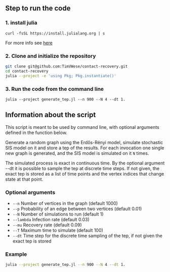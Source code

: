## Step to run the code

### 1. install julia
`curl -fsSL https://install.julialang.org | s`

For more info see [here](https://github.com/JuliaLang/juliaup)

### 2. Clone and initialize the repository
```bash
git clone git@github.com:TimVWese/contact-recovery.git
cd contact-recovery
julia --project -e 'using Pkg; Pkg.instantiate()'
```

### 3. Run the code from the command line
`julia --project generate_tep.jl --n 900 --N 4 --dt 1.`

## Information about the script

This script is meant to be used by command line, with optional arguments defined in the function below.

Generate a random graph using the Erdős-Rényi model, simulate stochastic SIS model on it and store a tep of the results.
For each invocation one single new graph is generated, and the SIS model is simulated on it `N` times.

The simulated process is exact in continuous time. By the optional argument --dt it is possible to sample the tep at discrete time steps.
If not given, the exact tep is stored as a list of time points and the vertex indices that change state at that point.

### Optional arguments
- `--n` Number of vertices in the graph (default 1000)
- `--p` Probability of an edge between two vertices (default 0.01)
- `--N` Number of simulations to run (default 1)
- `--lambda` Infection rate (default 0.03)
- `--mu` Recovery rate (default 0.09)
- `--T` Maximum time to simulate (default 100)
- `--dt` Time step for the discrete time sampling of the tep, if not given the exact tep is stored

### Example
```bash
julia --project generate_tep.jl --n 900 --N 4 --dt 1.
```
